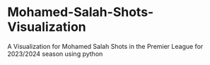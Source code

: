 # Mohamed-Salah-Shots-Visualization
A Visualization for Mohamed Salah Shots in the Premier League for 2023/2024 season using python
